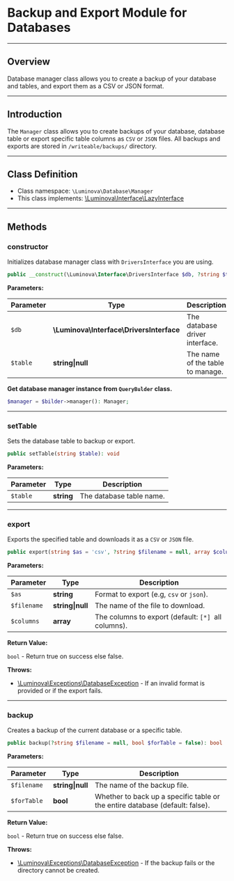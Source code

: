 # Backup and Export Module for Databases

***

## Overview

Database manager class allows you to create a backup of your database and tables, and export them as a CSV or JSON format.

***

## Introduction

The `Manager` class allows you to create backups of your database, database table or export specific table columns as `CSV` or `JSON` files. All backups and exports are stored in `/writeable/backups/` directory.

***
## Class Definition

* Class namespace: `\Luminova\Database\Manager`
* This class implements:  [\Luminova\Interface\LazyInterface](/interface/classes.md#lazyinterface)

***

## Methods

### constructor

Initializes database manager class with `DriversInterface` you are using.

```php
public __construct(\Luminova\Interface\DriversInterface $db, ?string $table = null): mixed
```

**Parameters:**

| Parameter | Type | Description |
|-----------|------|-------------|
| `$db` | **\Luminova\Interface\DriversInterface** | The database driver interface. |
| `$table` | **string&#124;null** | The name of the table to manage. |

**Get database manager instance from `QueryBulder` class.**

```php
$manager = $bilder->manager(): Manager;
```

***

### setTable

Sets the database table to backup or export.

```php
public setTable(string $table): void
```

**Parameters:**

| Parameter | Type | Description |
|-----------|------|-------------|
| `$table` | **string** | The database table name. |

***

### export

Exports the specified table and downloads it as a `CSV` or `JSON` file.

```php
public export(string $as = 'csv', ?string $filename = null, array $columns = ['*']): bool
```

**Parameters:**

| Parameter | Type | Description |
|-----------|------|-------------|
| `$as` | **string** | Format to export (e.g, `csv` or `json`). |
| `$filename` | **string&#124;null** | The name of the file to download. |
| `$columns` | **array** | The columns to export (default: `[*] `all columns). |

**Return Value:**

`bool` - Return true on success else false.

**Throws:**

- [\Luminova\Exceptions\DatabaseException](/running/exceptions.md#databaseexception) - If an invalid format is provided or if the export fails.

***

### backup

Creates a backup of the current database or a specific table.

```php
public backup(?string $filename = null, bool $forTable = false): bool
```

**Parameters:**

| Parameter | Type | Description |
|-----------|------|-------------|
| `$filename` | **string&#124;null** | The name of the backup file. |
| `$forTable` | **bool** | Whether to back up a specific table or the entire database (default: false). |

**Return Value:**

`bool` - Return true on success else false.

**Throws:**

- [\Luminova\Exceptions\DatabaseException](/running/exceptions.md#databaseexception) - If the backup fails or the directory cannot be created.